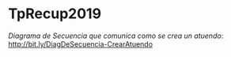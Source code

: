 # TpRecup2019

*Diagrama de Secuencia que comunica como se crea un atuendo*: http://bit.ly/DiagDeSecuencia-CrearAtuendo